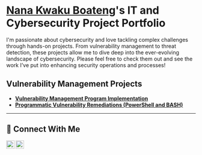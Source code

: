 # <a href="www.linkedin.com/in/nana-kwaku-boateng/">Nana Kwaku Boateng</a>'s IT and Cybersecurity Project Portfolio 

I'm passionate about cybersecurity and love tackling complex challenges through hands-on projects. From vulnerability management to threat detection, these projects allow me to dive deep into the ever-evolving landscape of cybersecurity. Please feel free to check them out and see the work I’ve put into enhancing security operations and processes!


## Vulnerability Management Projects

- **[Vulnerability Management Program Implementation](https://github.com/NanaKwaku51/Vulnerability-Management-Program-1)**
- **[Programmatic Vulnerability Remediations (PowerShell and BASH)](https://github.com/NanaKwaku51/NanaKwaku51/tree/main/STIGS)**

<hr/>

## 🤳 Connect With Me

[<img align="left" alt="___________ | Twitter" width="22px" src="https://cdn.jsdelivr.net/npm/simple-icons@v3/icons/twitter.svg" />][twitter]
[<img align="left" alt="___________ | LinkedIn" width="22px" src="https://cdn.jsdelivr.net/npm/simple-icons@v3/icons/linkedin.svg" />][linkedin]


[twitter]: https://twitter.com/NanaKwakuABoat
[linkedin]: https://linkedin.com/in/nana-kwaku-boateng

<!--
<img width="35" alt="image" src="https://github.com/user-attachments/assets/2f41c7cd-5ea8-4475-b451-a37161b6c3fb"> 
<img width="35" alt="image" src="https://github.com/user-attachments/assets/77649969-9910-4994-8b96-74a116cfb2a8">
-->

